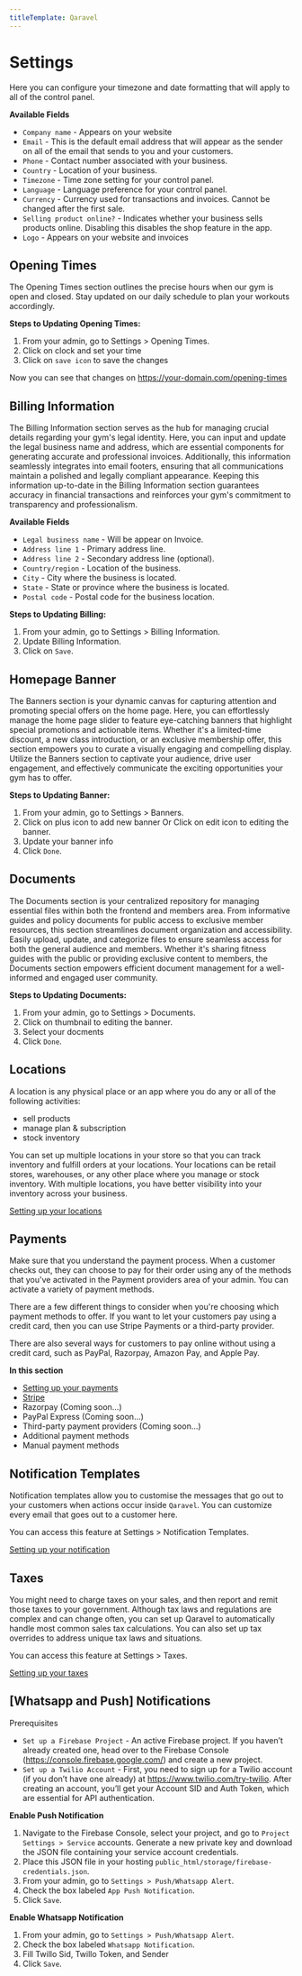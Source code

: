```yaml
---
titleTemplate: Qaravel
---
```


# Settings

Here you can configure your timezone and date formatting that will apply to all of the control panel.

**Available Fields**
-   `Company name` - Appears on your website
-   `Email` - This is the default email address that will appear as the sender on all of the email that sends to you and your customers.
-   `Phone` - Contact number associated with your business.
-   `Country` - Location of your business.
-   `Timezone` - Time zone setting for your control panel.
-   `Language` - Language preference for your control panel.
-   `Currency` - Currency used for transactions and invoices. Cannot be changed after the first sale.
-   `Selling product online?` - Indicates whether your business sells products online. Disabling this disables the shop feature in the app.
-   `Logo` - Appears on your website and invoices

## Opening Times

The Opening Times section outlines the precise hours when our gym is open and closed. Stay updated on our daily schedule to plan your workouts accordingly.

**Steps to Updating Opening Times:**

1.  From your admin, go to Settings > Opening Times.
2.  Click on clock and set your time
3.  Click on `save icon` to save the changes

Now you can see that changes on https://your-domain.com/opening-times

## Billing Information

The Billing Information section serves as the hub for managing crucial details regarding your gym's legal identity. Here, you can input and update the legal business name and address, which are essential components for generating accurate and professional invoices. Additionally, this information seamlessly integrates into email footers, ensuring that all communications maintain a polished and legally compliant appearance. Keeping this information up-to-date in the Billing Information section guarantees accuracy in financial transactions and reinforces your gym's commitment to transparency and professionalism.

**Available Fields**
-   `Legal business name` - Will be appear on Invoice.
-   `Address line 1` - Primary address line.
-   `Address line 2` - Secondary address line (optional).
-   `Country/region` - Location of the business.
-   `City` - City where the business is located.
-   `State` - State or province where the business is located.
-   `Postal code` - Postal code for the business location.

**Steps to Updating Billing:**

1.  From your admin, go to Settings > Billing Information.
2.  Update Billing Information.
3.  Click on `Save`.


## Homepage Banner

The Banners section is your dynamic canvas for capturing attention and promoting special offers on the home page. Here, you can effortlessly manage the home page slider to feature eye-catching banners that highlight special promotions and actionable items. Whether it's a limited-time discount, a new class introduction, or an exclusive membership offer, this section empowers you to curate a visually engaging and compelling display. Utilize the Banners section to captivate your audience, drive user engagement, and effectively communicate the exciting opportunities your gym has to offer.

**Steps to Updating Banner:**

1.  From your admin, go to Settings > Banners.
2.  Click on plus icon to add new banner Or Click on edit icon to editing the banner.
3.  Update your banner info
4.  Click `Done`.

## Documents

The Documents section is your centralized repository for managing essential files within both the frontend and members area. From informative guides and policy documents for public access to exclusive member resources, this section streamlines document organization and accessibility. Easily upload, update, and categorize files to ensure seamless access for both the general audience and members. Whether it's sharing fitness guides with the public or providing exclusive content to members, the Documents section empowers efficient document management for a well-informed and engaged user community.

**Steps to Updating Documents:**

1.  From your admin, go to Settings > Documents.
2.  Click on thumbnail to editing the banner.
3.  Select your docments
4.  Click `Done`.


## Locations
A location is any physical place or an app where you do any or all of the following activities:

-   sell products
-   manage plan & subscription
-   stock inventory

You can set up multiple locations in your store so that you can track inventory and fulfill orders at your locations. Your locations can be retail stores, warehouses, or any other place where you manage or stock inventory. With multiple locations, you have better visibility into your inventory across your business.

[Setting up your locations](/qaravel/settings/locations)

## Payments
Make sure that you understand the payment process. When a customer checks out, they can choose to pay for their order using any of the methods that you've activated in the Payment providers area of your admin. You can activate a variety of payment methods.

There are a few different things to consider when you're choosing which payment methods to offer. If you want to let your customers pay using a credit card, then you can use Stripe Payments or a third-party provider.

There are also several ways for customers to pay online without using a credit card, such as PayPal, Razorpay, Amazon Pay, and Apple Pay.

**In this section**

-   [Setting up your payments](/qaravel/settings/payments)
-   [Stripe](/qaravel/settings/payments.html#setup-stripe)
-   Razorpay (Coming soon...)
-   PayPal Express (Coming soon...)
-   Third-party payment providers (Coming soon...)
-   Additional payment methods
-   Manual payment methods


## Notification Templates
Notification templates allow you to customise the messages that go out to your customers when actions occur inside `Qaravel`. You can customize every email that goes out to a customer here.

You can access this feature at Settings > Notification Templates.

[Setting up your notification](/qaravel/settings/notifications)


##  Taxes
You might need to charge taxes on your sales, and then report and remit those taxes to your government. Although tax laws and regulations are complex and can change often, you can set up Qaravel to automatically handle most common sales tax calculations. You can also set up tax overrides to address unique tax laws and situations.

You can access this feature at Settings > Taxes.

[Setting up your taxes](/qaravel/settings/taxes)

## [Whatsapp and Push] Notifications

Prerequisites
-   `Set up a Firebase Project` - An active Firebase project. If you haven’t already created one, head over to the Firebase Console (https://console.firebase.google.com/) and create a new project.
-   `Set up a Twilio Account` - First, you need to sign up for a Twilio account (if you don’t have one already) at https://www.twilio.com/try-twilio. After creating an account, you’ll get your Account SID and Auth Token, which are essential for API authentication.

**Enable Push Notification**

1. Navigate to the Firebase Console, select your project, and go to `Project Settings > Service` accounts. Generate a new private key and download the JSON file containing your service account credentials.
2. Place this JSON file in your hosting `public_html/storage/firebase-credentials.json`.
3. From your admin, go to `Settings > Push/Whatsapp Alert`.
4. Check the box labeled `App Push Notification`.
5. Click `Save`.
  
**Enable Whatsapp Notification**

1. From your admin, go to `Settings > Push/Whatsapp Alert`.
2. Check the box labeled `Whatsapp Notification`.
3. Fill Twillo Sid, Twillo Token, and Sender
4. Click `Save`.